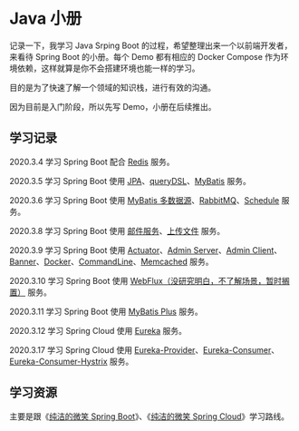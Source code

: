 # Java 小册

记录一下，我学习 Java Srping Boot 的过程，希望整理出来一个以前端开发者，来看待 Spring Boot 的小册。每个 Demo 都有相应的 Docker Compose 作为环境依赖，这样就算是你不会搭建环境也能一样的学习。

目的是为了快速了解一个领域的知识栈，进行有效的沟通。

因为目前是入门阶段，所以先写 Demo，小册在后续推出。

## 学习记录

2020.3.4 学习 Spring Boot 配合 [Redis](./source/spring-boot/redis/) 服务。  

2020.3.5 学习 Spring Boot 使用 [JPA](./source/spring-boot/jpa/)、[queryDSL](./source/spring-boot/querysdl/)、[MyBatis](./source/spring-boot/mybatis/) 服务。

2020.3.6 学习 Spring Boot 使用 [MyBatis 多数据源](./source/spring-boot/mybatis-multi/)、[RabbitMQ](./source/spring-boot/rabbitmq/)、[Schedule](./source/spring-boot/schedule) 服务。

2020.3.8 学习 Spring Boot 使用 [邮件服务](./source/spring-boot/email/)、[上传文件](./source/spring-boot/upload/) 服务。

2020.3.9 学习 Spring Boot 使用 [Actuator](./source/spring-boot/actuator/)、[Admin Server](./source/spring-boot/admin-serve/)、[Admin Client](./source/spring-boot/admin-client/)、[Banner](./source/spring-boot/banner/)、[Docker](./source/spring-boot/docker/)、[CommandLine](./source/spring-boot/command/)、[Memcached](./source/spring-boot/memcached/) 服务。

2020.3.10 学习 Spring Boot 使用 [WebFlux（没研究明白，不了解场景，暂时搁置）](./source/spring-boot/webflux/) 服务。

2020.3.11 学习 Spring Boot 使用 [MyBatis Plus](./source/spring-boot/mybatis-plus/) 服务。

2020.3.12 学习 Spring Cloud 使用 [Eureka](./source/spring-spring-cloud/eureka/) 服务。

2020.3.17 学习 Spring Cloud 使用 [Eureka-Provider](./source/spring-cloud/eureka-provider/)、[Eureka-Consumer](./source/spring-cloud/eureka-consumer/)、[Eureka-Consumer-Hystrix](./source/spring-cloud/eureka-consumer-hystrix/) 服务。

## 学习资源

主要是跟《[纯洁的微笑 Spring Boot](http://www.ityouknow.com/spring-boot.html)》、《[纯洁的微笑 Spring Cloud](http://www.ityouknow.com/spring-cloud.html)》学习路线。
